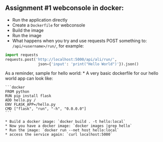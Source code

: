 Assignment #1 webconsole in docker:
-----------------------------------

   * Run the application directly
   * Create a `Dockerfile` for webconsole
   * Build the image
   * Run the image
   * What happens when you try and use requests POST something to: `/api/<username>/run/`, for example:

   ```python
   import requests
   requests.post('http://localhost:5000/api/ali/run/',
                  json={'input': 'print("Hello World")'}).json()
   ```

As a reminder, sample for hello world:
    * A very basic dockerfile for our hello world app can look like:

    ```docker
    FROM python
    RUN pip install flask
    ADD hello.py /
    ENV FLASK_APP=/hello.py
    CMD ["flask", "run", "-h", "0.0.0.0"]
    ```
    
    * Build a docker image: `docker build . -t hello:local`
    * Now you have a docker image: `docker images |grep hello`
    * Run the image: `docker run --net host hello:local`
    * access the service again: `curl localhost:5000`
